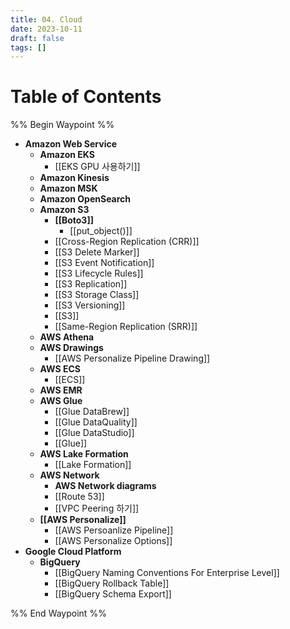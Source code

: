 ```yaml
---
title: 04. Cloud
date: 2023-10-11
draft: false
tags: []
---
```

# Table of Contents
%% Begin Waypoint %%
- **Amazon Web Service**
	- **Amazon EKS**
		- [[EKS GPU 사용하기]]
	- **Amazon Kinesis**
	- **Amazon MSK**
	- **Amazon OpenSearch**
	- **Amazon S3**
		- **[[Boto3]]**
			- [[put_object()]]
		- [[Cross-Region Replication (CRR)]]
		- [[S3 Delete Marker]]
		- [[S3 Event Notification]]
		- [[S3 Lifecycle Rules]]
		- [[S3 Replication]]
		- [[S3 Storage Class]]
		- [[S3 Versioning]]
		- [[S3]]
		- [[Same-Region Replication (SRR)]]
	- **AWS Athena**
	- **AWS Drawings**
		- [[AWS Personalize Pipeline Drawing]]
	- **AWS ECS**
		- [[ECS]]
	- **AWS EMR**
	- **AWS Glue**
		- [[Glue DataBrew]]
		- [[Glue DataQuality]]
		- [[Glue DataStudio]]
		- [[Glue]]
	- **AWS Lake Formation**
		- [[Lake Formation]]
	- **AWS Network**
		- **AWS Network diagrams**
		- [[Route 53]]
		- [[VPC Peering 하기]]
	- **[[AWS Personalize]]**
		- [[AWS Persoanlize Pipeline]]
		- [[AWS Personalize Options]]
- **Google Cloud Platform**
	- **BigQuery**
		- [[BigQuery Naming Conventions For Enterprise Level]]
		- [[BigQuery Rollback Table]]
		- [[BigQuery Schema Export]]

%% End Waypoint %%
